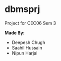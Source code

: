 # dbmsprj
<p>Project for CEC06 Sem 3</p>
<b>Made By:</b>
<ul>
  <li>Deepesh Chugh</li>
  <li>Saahil Hussain</li>
  <li>Nipun Harjai</li>
</ul>
